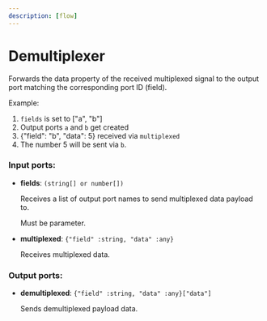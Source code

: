 ```yaml
---
description: [flow]
---
```


# Demultiplexer

Forwards the data property of the received multiplexed signal to the output port matching the corresponding port ID (field).

Example:
1. `fields` is set to ["a", "b"]
2. Output ports `a` and `b` get created
3. {"field": "b", "data": 5} received via `multiplexed`
4. The number 5 will be sent via `b`.

### Input ports:

* __fields__: ` (string[] or number[]) `

    Receives a list of output port names to send multiplexed data payload to.
    
    Must be parameter.


* __multiplexed__: ` {"field" :string, "data" :any} `

    Receives multiplexed data.

### Output ports:

* __demultiplexed__: ` {"field" :string, "data" :any}["data"] `

    Sends demultiplexed payload data.

